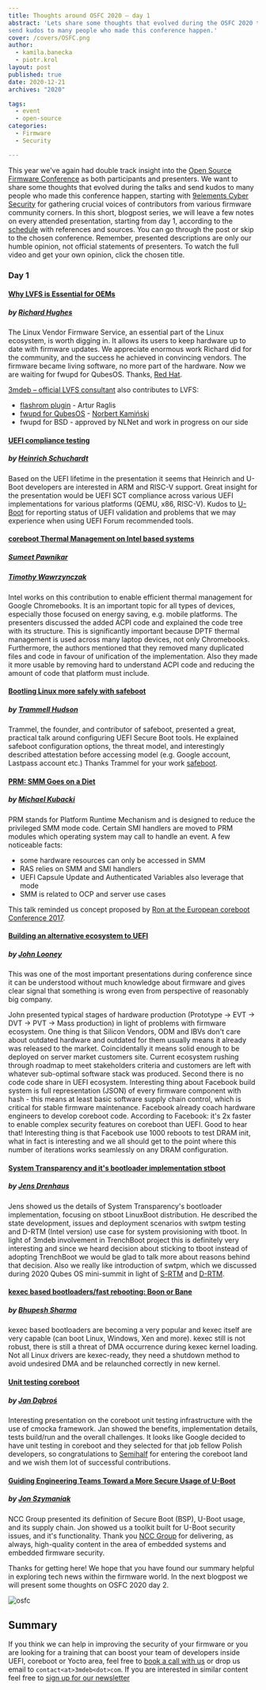```yaml
---
title: Thoughts around OSFC 2020 – day 1
abstract: 'Lets share some thoughts that evolved during the OSFC 2020 talks and
send kudos to many people who made this conference happen.'
cover: /covers/OSFC.png
author:
  - kamila.banecka
  - piotr.krol
layout: post
published: true
date: 2020-12-21
archives: "2020"

tags:
  - event
  - open-source
categories:
  - Firmware
  - Security

---
```


This year we've again had double track insight into the
[Open Source Firmware Conference](https://osfc.io/) as both participants and
presenters. We want to share some thoughts that evolved during the talks and
send kudos to many people who made this conference happen, starting with
[9elements Cyber Security](https://9esec.io) for gathering crucial voices of
contributors from various firmware community corners. In this short, blogpost
series, we will leave a few notes on every attended presentation, starting from
day 1, according to the [schedule](https://cfp.osfc.io/osfc2020/schedule/) with
references and sources. You can go through the post or skip to the chosen
conference. Remember, presented descriptions are only our humble opinion, not
official statements of presenters. To watch the full video and get your own
opinion, click the chosen title.

### Day 1

#### [Why LVFS is Essential for OEMs](https://vimeo.com/488137809)

##### by [Richard Hughes](https://twitter.com/hughsient)

The Linux Vendor Firmware Service, an essential part of the Linux ecosystem, is
worth digging in. It allows its users to keep hardware up to date with firmware
updates. We appreciate enormous work Richard did for the community, and the
success he achieved in convincing vendors. The firmware became living software,
no more part of the hardware. Now we are waiting for fwupd for QubesOS. Thanks,
[Red Hat](https://www.osfc.io/2019/talks/introducing-the-linux-vendor-firmware-service/).

[3mdeb – official LVFS consultant](https://fwupd.org/lvfs/docs/consulting) also
contributes to LVFS:

- [flashrom plugin](https://opensource.3mdeb.com/projects/fwupd.html) - Artur
  Raglis
- [fwupd for QubesOS](https://github.com/3mdeb/qubes-fwupd) -
  [Norbert Kamiński](https://twitter.com/asiderr/)
- fwupd for BSD - approved by NLNet and work in progress on our side

#### [UEFI compliance testing](https://vimeo.com/488138727)

##### by [Heinrich Schuchardt](https://cfp.osfc.io/osfc2020/speaker/RXDBSA/)

Based on the UEFI lifetime in the presentation it seems that Heinrich and U-Boot
developers are interested in ARM and RISC-V support. Great insight for the
presentation would be UEFI SCT compliance across various UEFI implementations
for various platforms (QEMU, x86, RISC-V). Kudos to
[U-Boot](https://github.com/u-boot/u-boot) for reporting status of UEFI
validation and problems that we may experience when using UEFI Forum recommended
tools.

#### [coreboot Thermal Management on Intel based systems](https://vimeo.com/488143663)

##### [Sumeet Pawnikar](https://cfp.osfc.io/osfc2020/speaker/NTVYJH/)

##### [Timothy Wawrzynczak](https://cfp.osfc.io/osfc2020/speaker/YZBZFU/)

Intel works on this contribution to enable efficient thermal management for
Google Chromebooks. It is an important topic for all types of devices,
especially those focused on energy saving, e.g. mobile platforms. The presenters
discussed the added ACPI code and explained the code tree with its structure.
This is significantly important because DPTF thermal management is used across
many laptop devices, not only Chromebooks. Furthermore, the authors mentioned
that they removed many duplicated files and code in favour of unification of the
implementation. Also they made it more usable by removing hard to understand
ACPI code and reducing the amount of code that platform must include.

#### [Bootling Linux more safely with safeboot](https://vimeo.com/488144473)

##### by [Trammell Hudson](https://twitter.com/qrs)

Trammel, the founder, and contributor of safeboot, presented a great, practical
talk around configuring UEFI Secure Boot tools. He explained safeboot
configuration options, the threat model, and interestingly described attestation
before accessing model (e.g. Google account, Lastpass account etc.) Thanks
Trammel for your work [safeboot](https://safeboot.dev/).

#### [PRM: SMM Goes on a Diet](https://vimeo.com/488136678)

##### by [Michael Kubacki](https://cfp.osfc.io/osfc2020/speaker/9DMPTB/)

PRM stands for Platform Runtime Mechanism and is designed to reduce the
privileged SMM mode code. Certain SMI handlers are moved to PRM modules which
operating system may call to handle an event. A few noticeable facts:

- some hardware resources can only be accessed in SMM
- RAS relies on SMM and SMI handlers
- UEFI Capsule Update and Authenticated Variables also leverage that mode
- SMM is related to OCP and server use cases

This talk reminded us concept proposed by
[Ron at the European coreboot Conference 2017](https://www.youtube.com/watch?v=6GEaw4msq6g).

#### [Building an alternative ecosystem to UEFI](https://vimeo.com/488136082)

##### by [John Looney](https://cfp.osfc.io/osfc2020/speaker/AHQ8TJ/)

This was one of the most important presentations during conference since it can
be understood without much knowledge about firmware and gives clear signal that
something is wrong even from perspective of reasonably big company.

John presented typical stages of hardware production (Prototype -> EVT -> DVT ->
PVT -> Mass production) in light of problems with firmware ecosystem. One thing
is that Silicon Vendors, ODM and IBVs don't care about outdated hardware and
outdated for them usually means it already was released to the market.
Coincidentally it means solid enough to be deployed on server market customers
site. Current ecosystem rushing through roadmap to meet stakeholders criteria
and customers are left with whatever sub-optimal software stack was produced.
Second there is no code code share in UEFI ecosystem. Interesting thing about
Facebook build system is full representation (JSON) of every firmware component
with hash - this means at least basic software supply chain control, which is
critical for stable firmware maintenance. Facebook already coach hardware
engineers to develop coreboot code. According to Facebook: it's 2x faster to
enable complex security features on coreboot than UEFI. Good to hear that!
Interesting thing is that Facebook use 1000 reboots to test DRAM init, what in
fact is interesting and we all should get to the point where this number of
iterations works seamlessly on any DRAM configuration.

#### [System Transparency and it's bootloader implementation stboot](https://vimeo.com/488128723)

##### by [Jens Drenhaus](https://twitter.com/jens_drenhaus)

Jens showed us the details of System Transparency's bootloader implementation,
focusing on stboot LinuxBoot distribution. He described the state development,
issues and deployment scenarios with swtpm testing and D-RTM (Intel version) use
case for system provisioning with tboot. In light of 3mdeb involvement in
TrenchBoot project this is definitely very interesting and since we heard
decision about sticking to tboot instead of adopting TrenchBoot we would be glad
to talk more about reasons behind that decision. Also we really like
introduction of swtpm, which we discussed during 2020 Qubes OS mini-summit in
light of [S-RTM](https://youtu.be/Eip5Rts6S2I) and
[D-RTM](https://youtu.be/Eip5Rts6S2I).

#### [kexec based bootloaders/fast rebooting: Boon or Bane](https://vimeo.com/488150148)

##### by [Bhupesh Sharma](https://twitter.com/bhupesh_sharma)

kexec based bootloaders are becoming a very popular and kexec itself are very
capable (can boot Linux, Windows, Xen and more). kexec still is not robust,
there is still a threat of DMA occurrence during kexec kernel loading. Not all
Linux drivers are kexec-ready, they need a shutdown method to avoid undesired
DMA and be relaunched correctly in new kernel.

#### [Unit testing coreboot](https://vimeo.com/488135518)

##### by [Jan Dąbroś](https://cfp.osfc.io/osfc2020/speaker/T7TMMD/)

Interesting presentation on the coreboot unit testing infrastructure with the
use of cmocka framework. Jan showed the benefits, implementation details, tests
build/run and the overall challenges. It looks like Google decided to have unit
testing in coreboot and they selected for that job fellow Polish developers, so
congratulations to [Semihalf](https://www.linkedin.com/company/semihalf/) for
entering the coreboot land and we wish them lot of successful contributions.

#### [Guiding Engineering Teams Toward a More Secure Usage of U-Boot](https://vimeo.com/488134063)

##### by [Jon Szymaniak](https://twitter.com/sz_jynik)

NCC Group presented its definition of Secure Boot (BSP), U-Boot usage, and its
supply chain. Jon showed us a toolkit built for U-Boot security issues, and it's
functionality. Thank you [NCC Group](https://www.nccgroup.com/us/) for
delivering, as always, high-quality content in the area of embedded systems and
embedded firmware security.

Thanks for getting here! We hope that you have found our summary helpful in
exploring tech news within the firmware world. In the next blogpost we will
present some thoughts on OSFC 2020 day 2.

![osfc](/img/osfc.png)

## Summary

If you think we can help in improving the security of your firmware or you are
looking for a training that can boost your team of developers inside UEFI,
coreboot or Yocto area, feel free to [book a call with
us](https://cloud.3mdeb.com/index.php/apps/calendar/appointment/n7T65toSaD9t) or
drop us email to `contact<at>3mdeb<dot>com`. If you are interested in similar
content feel free to [sign up for our
newsletter](https://3mdeb.com/subscribe/3mdeb_newsletter.html)
